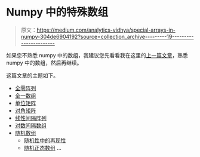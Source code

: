 # Numpy 中的特殊数组

> 原文：<https://medium.com/analytics-vidhya/special-arrays-in-numpy-304de6904192?source=collection_archive---------19----------------------->

如果您不熟悉 numpy 中的数组，我建议您先看看我在这里的[上一篇文章](/@nayakvinayak95/numpy-arrays-35b171a18cae)，熟悉 numpy 中的数组，然后再继续。

这篇文章的主题如下。

*   [全零阵列](#0f8d)
*   [全一数组](#2ece)
*   [单位矩阵](#2107)
*   [对角矩阵](#6f54)
*   [线性间隔阵列](#3111)
*   [对数间隔数组](#d148)
*   [随机数组](#361a)
    - [随机性中的再现性](#b18a)
    - [随机正态数组](#a31b) …